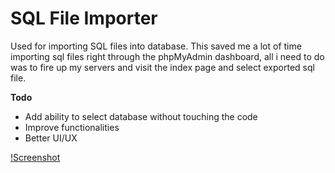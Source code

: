 # SQL File Importer

Used for importing SQL files into database. This saved me a lot of time importing sql files right through the phpMyAdmin dashboard, all i need to do was to fire up my servers and visit the index page and select exported sql file.

**Todo**

- Add ability to select database without touching the code
- Improve functionalities
- Better UI/UX

[!Screenshot](screen.png)
